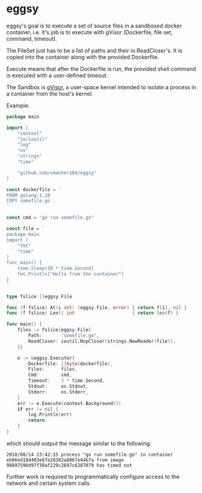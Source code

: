 # eggsy

eggsy's goal is to execute a set of source files in a sandboxed docker container, i.e. it's job is to execute with gVisor (Dockerfile, file set, command, timeout).


The FileSet just has to be a list of paths and their io.ReadCloser's. It is copied into the container along with the provided Dockerfile.


Execute means that after the Dockerfile is run, the provided shell command is executed with a user-defined timeout.


The Sandbox is [gVisor](https://github.com/google/gvisor), a user-space kernel intended to isolate a process in a container from the host's kernel.

Example:
```Go
package main

import (
    "context"
    "io/ioutil"
    "log"
    "os"
    "strings"
    "time"

    "github.com/smasher164/eggsy"
)

const dockerfile = `
FROM golang:1.10
COPY somefile.go .
`

const cmd = "go run somefile.go"

const file = `
package main
import (
    "fmt"
    "time"
)
func main() {
    time.Sleep(10 * time.Second)
    fmt.Println("Hello from the container")
}
`

type fslice []eggsy.File

func (f fslice) At(i int) (eggsy.File, error) { return f[i], nil }
func (f fslice) Len() int                     { return len(f) }

func main() {
    files := fslice{eggsy.File{
        Path:       "somefile.go",
        ReadCloser: ioutil.NopCloser(strings.NewReader(file)),
    }}

    e := &eggsy.Executor{
        Dockerfile: []byte(dockerfile),
        Files:      files,
        Cmd:        cmd,
        Timeout:    3 * time.Second,
        Stdout:     os.Stdout,
        Stderr:     os.Stderr,
    }
    err := e.Execute(context.Background())
    if err != nil {
        log.Println(err)
        return
    }
}

```
which should output the message similar to the following:
```
2018/08/14 23:42:15 process "go run somefile.go" in container eb06ed18d403e87e28382a8867e44b7a from image 98897596d97f38af229c2847c6287079 has timed out
```

Further work is required to programmatically configure access to the network and certain system calls.